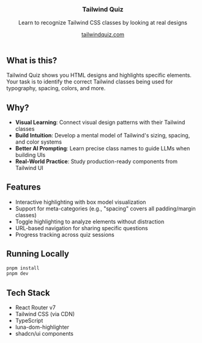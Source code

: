 <div align='center'>
    <br/>
    <br/>
    <h3>Tailwind Quiz</h3>
    <p>Learn to recognize Tailwind CSS classes by looking at real designs</p>
    <a href="https://tailwindquiz.com">tailwindquiz.com</a>
    <br/>
    <br/>
</div>

## What is this?

Tailwind Quiz shows you HTML designs and highlights specific elements. Your task is to identify the correct Tailwind classes being used for typography, spacing, colors, and more.

## Why?

- **Visual Learning**: Connect visual design patterns with their Tailwind classes
- **Build Intuition**: Develop a mental model of Tailwind's sizing, spacing, and color systems
- **Better AI Prompting**: Learn precise class names to guide LLMs when building UIs
- **Real-World Practice**: Study production-ready components from Tailwind UI

## Features

- Interactive highlighting with box model visualization
- Support for meta-categories (e.g., "spacing" covers all padding/margin classes)
- Toggle highlighting to analyze elements without distraction
- URL-based navigation for sharing specific questions
- Progress tracking across quiz sessions

## Running Locally

```bash
pnpm install
pnpm dev
```

## Tech Stack

- React Router v7
- Tailwind CSS (via CDN)
- TypeScript
- luna-dom-highlighter
- shadcn/ui components